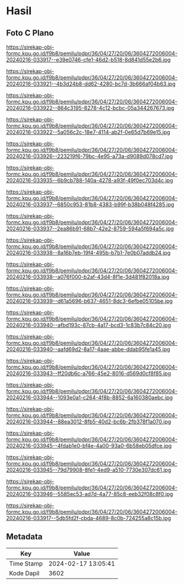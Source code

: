 # Hasil

## Foto C Plano

https://sirekap-obj-formc.kpu.go.id/f9b8/pemilu/pdpr/36/04/27/20/06/3604272006004-20240216-033917--e39e0746-cfe1-46d2-b518-8d841d55e2b6.jpg

https://sirekap-obj-formc.kpu.go.id/f9b8/pemilu/pdpr/36/04/27/20/06/3604272006004-20240216-033921--4b3d24b8-dd62-4280-bc7d-3b666af04b63.jpg

https://sirekap-obj-formc.kpu.go.id/f9b8/pemilu/pdpr/36/04/27/20/06/3604272006004-20240216-033922--864c3195-8278-4c12-bcbc-05a344267673.jpg

https://sirekap-obj-formc.kpu.go.id/f9b8/pemilu/pdpr/36/04/27/20/06/3604272006004-20240216-033922--5a056c2c-18e7-4114-ab2f-0e65d7b69e15.jpg

https://sirekap-obj-formc.kpu.go.id/f9b8/pemilu/pdpr/36/04/27/20/06/3604272006004-20240216-033926--223219f6-79bc-4e95-a73a-d9089d078cd7.jpg

https://sirekap-obj-formc.kpu.go.id/f9b8/pemilu/pdpr/36/04/27/20/06/3604272006004-20240216-033935--6b9cb788-140a-4278-a93f-49f0ec703d4c.jpg

https://sirekap-obj-formc.kpu.go.id/f9b8/pemilu/pdpr/36/04/27/20/06/3604272006004-20240216-033937--6850c953-81b8-4383-b99f-b38b048f4285.jpg

https://sirekap-obj-formc.kpu.go.id/f9b8/pemilu/pdpr/36/04/27/20/06/3604272006004-20240216-033937--2ea86b91-68b7-42e2-8759-594a5f694a5c.jpg

https://sirekap-obj-formc.kpu.go.id/f9b8/pemilu/pdpr/36/04/27/20/06/3604272006004-20240216-033938--8a16b7eb-19f4-495b-b7b1-7e0b07addb24.jpg

https://sirekap-obj-formc.kpu.go.id/f9b8/pemilu/pdpr/36/04/27/20/06/3604272006004-20240216-033938--a076f000-b2af-43d4-8f1e-3d481f82018a.jpg

https://sirekap-obj-formc.kpu.go.id/f9b8/pemilu/pdpr/36/04/27/20/06/3604272006004-20240216-033939--d61a5696-b637-4651-8dc3-6efbe05105be.jpg

https://sirekap-obj-formc.kpu.go.id/f9b8/pemilu/pdpr/36/04/27/20/06/3604272006004-20240216-033940--afbd193c-87cb-4a17-bcd3-1c83b7c84c20.jpg

https://sirekap-obj-formc.kpu.go.id/f9b8/pemilu/pdpr/36/04/27/20/06/3604272006004-20240216-033940--aafd69d2-8a17-4aae-abbe-ddab95fe1a45.jpg

https://sirekap-obj-formc.kpu.go.id/f9b8/pemilu/pdpr/36/04/27/20/06/3604272006004-20240216-033943--ff20db6c-a766-45e2-8016-d569d0cf8f85.jpg

https://sirekap-obj-formc.kpu.go.id/f9b8/pemilu/pdpr/36/04/27/20/06/3604272006004-20240216-033944--1093e0a1-c264-4f8b-8852-6a160380aebc.jpg

https://sirekap-obj-formc.kpu.go.id/f9b8/pemilu/pdpr/36/04/27/20/06/3604272006004-20240216-033944--88ea3012-8fb5-40d2-bc6b-2fb378f1a070.jpg

https://sirekap-obj-formc.kpu.go.id/f9b8/pemilu/pdpr/36/04/27/20/06/3604272006004-20240216-033945--4fdab1e0-bf4e-4a00-93a0-6b58eb05dfce.jpg

https://sirekap-obj-formc.kpu.go.id/f9b8/pemilu/pdpr/36/04/27/20/06/3604272006004-20240216-033945--79d79908-8fe1-4ed9-a510-7730e307dc61.jpg

https://sirekap-obj-formc.kpu.go.id/f9b8/pemilu/pdpr/36/04/27/20/06/3604272006004-20240216-033946--5585ec53-ad7d-4a77-85c8-eeb32f08c8f0.jpg

https://sirekap-obj-formc.kpu.go.id/f9b8/pemilu/pdpr/36/04/27/20/06/3604272006004-20240216-033917--5db5fd2f-cbda-4689-8c0b-724255a8c15b.jpg


## Metadata

| Key        | Value               |
| ---------- | ------------------- |
| Time Stamp | 2024-02-17 13:05:41 |
| Kode Dapil | 3602                |



